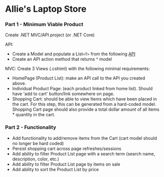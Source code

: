 # Allie's Laptop Store

### Part 1 - Minimum Viable Product

Create .NET MVC/API project (or .NET Core)

API:
  - Create a Model and populate a List`<T>` from the following [API]
  - Create an API action method that returns ^ model

MVC: Create 3 Views (.cshtml) with the following minimal requirements:
  - HomePage (Product List): make an API call to the API you created above.
  - Individual Product Page: (each product linked from home list). Should have 'add to cart' button/link somewhere on page.
  - Shopping Cart: should be able to view Items which have been placed in the cart. For this step, this can be generated from a hard-coded model. Shopping Cart page should also provide a total dollar amount of all items * quantity in the cart.
  
### Part 2 - Functionality

  - Add functionality to add/remove items from the Cart (cart model should no longer be hard coded)
  - Persist shopping cart across page refreshes/sessions  
  - Add ability to filter Product List page with a search term (search name, description, color, etc.)
  - Add ability to filter Product List page by items on sale
  - Add ability to sort the Product List by price  

[API]: <https://api.bestbuy.com/v1/products((categoryPath.id=abcat0502000))?apiKey=3z6a6dd2jyfjtrpkhdbsaayk&sort=bestSellingRank.asc&show=bestSellingRank,color,customerReviewAverage,image,name,onSale,percentSavings,regularPrice,salePrice,shortDescription,sku,thumbnailImage,longDescription&pageSize=100&format=json>
[AngularJS]: <http://angularjs.org>
